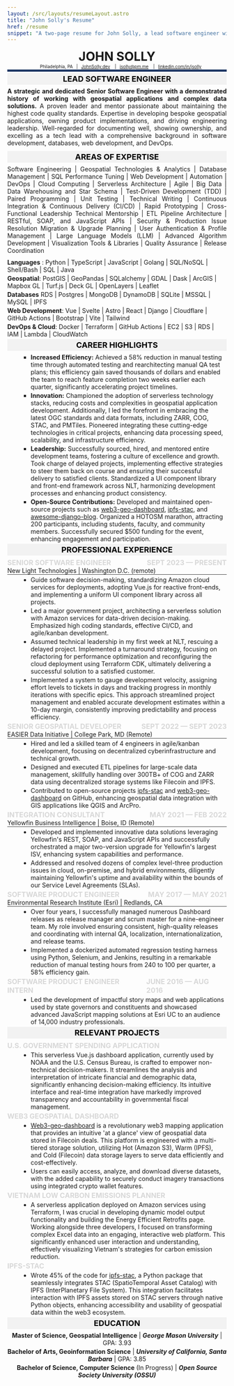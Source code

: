 ```yaml
---
layout: /src/layouts/resumeLayout.astro
title: "John Solly's Resume"
href: /resume
snippet: "A two-page resume for John Solly, a lead software engineer with a focus on cloud computing and geospatial technologies."
---
```


# JOHN SOLLY
<div class="headerInfo">
    <ul>
        <li>Philadelphia, PA</li>
        <li>
            <a
                href="https://JohnSolly.dev"
                target="_blank"
                rel="noopener noreferrer">JohnSolly.dev</a
            >
        </li>
        <li>
            <a href="mailto:jsolly@pm.me"
                >jsolly@pm.me</a
            >
        </li>
        <li>
            <a
                href="https://linkedin.com/in/jsolly/""
                target="_blank"
                rel="noopener noreferrer">linkedin.com/in/jsolly</a
            >
        </li>
    </ul>
</div>

## LEAD SOFTWARE ENGINEER
<div class="role-summary"><b>A strategic and dedicated Senior Software Engineer with a demonstrated history of working with geospatial applications and complex data solutions.</b> A proven leader and mentor passionate about maintaining the highest code quality standards. Expertise in developing bespoke geospatial applications, owning product implementations, and driving engineering leadership. Well-regarded for documenting well, showing ownership, and excelling as a tech lead with a comprehensive background in software development, databases, web development, and DevOps.
</div>

## AREAS OF EXPERTISE
<p class="skillset-overview">
Software Engineering | Geospatial Technologies & Analytics | Database Management | SQL Performance Tuning | Web Development | Automation | DevOps | Cloud Computing | Serverless Architecture | Agile | Big Data | Data Warehousing and Star Schema | Test-Driven Development (TDD) | Paired Programming | Unit Testing | Technical Writing | Continuous Integration & Continuous Delivery (CI/CD) | Rapid Prototyping | Cross-Functional Leadership Technical Mentorship | ETL Pipeline Architecture | RESTful, SOAP, and JavaScript APIs | Security & Production Issue Resolution Migration & Upgrade Planning | User Authentication & Profile Management | Large Language Models (LLM) | Advanced Algorithm Development | Visualization Tools & Libraries | Quality Assurance | Release Coordination</p>

**Languages** : Python | TypeScript | JavaScript | Golang | SQL/NoSQL | Shell/Bash | SQL | Java

**Geospatial**: PostGIS | GeoPandas | SQLalchemy | GDAL | Dask | ArcGIS | Mapbox GL | Turf.js | Deck GL | OpenLayers | Leaflet

**Databases** RDS | Postgres | MongoDB | DynamoDB | SQLite | MSSQL | MySQL | IPFS

**Web Development**: Vue | Svelte | Astro | React | Django | Cloudflare | GitHub Actions | Bootstrap | Vite | Tailwind

**DevOps & Cloud**: Docker | Terraform | GitHub Actions | EC2 | S3 | RDS | IAM | Lambda | CloudWatch

## CAREER HIGHLIGHTS
<div class="career-highlights">

- **Increased Efficiency:** Achieved a 58% reduction in manual testing time through automated testing and rearchitecting manual QA test plans; this efficiency gain saved thousands of dollars and enabled the team to reach feature completion two weeks earlier each quarter, significantly accelerating project timelines.

- <b>Innovation:</b> Championed the adoption of serverless technology stacks, reducing costs and complexities in geospatial application development. Additionally, I led the forefront in embracing the latest OGC standards and data formats, including ZARR, COG, STAC, and PMTiles. Pioneered integrating these cutting-edge technologies in critical projects, enhancing data processing speed, scalability, and infrastructure efficiency.

- <b>Leadership:</b> Successfully sourced, hired, and mentored entire development teams, fostering a culture of excellence and growth. Took charge of delayed projects, implementing effective strategies to steer them back on course and ensuring their successful delivery to satisfied clients. Standardized a UI component library and front-end framework across NLT, harmonizing development processes and enhancing product consistency.

- <b>Open-Source Contributions:</b> Developed and maintained open-source projects such as [web3-geo-dashboard](https://github.com/easierdata/web3-geo-dashboard), [ipfs-stac](https://pypi.org/project/ipfs-stac/), and [awesome-django-blog](https://github.com/jsolly/awesome-django-blog). Organized a HOTOSM marathon, attracting 200 participants, including students, faculty, and community members. Successfully secured $500 funding for the event, enhancing engagement and participation.
</div>

## Professional Experience

### Senior Software Engineer  <span class="spacer"></span> Sept 2023 &mdash; Present
<p class="company-name">New Light Technologies | Washington D.C. (remote)</p>

- Guide software decision-making, standardizing Amazon cloud services for deployments, adopting Vue.js for reactive front-ends, and implementing a uniform UI component library across all projects.
- Led a major government project, architecting a serverless solution with Amazon services for data-driven decision-making. Emphasized high coding standards, effective CI/CD, and agile/kanban development.
- Assumed technical leadership in my first week at NLT, rescuing a delayed project. Implemented a turnaround strategy, focusing on refactoring for performance optimization and reconfiguring the cloud deployment using Terraform CDK, ultimately delivering a successful solution to a satisfied customer.
- Implemented a system to gauge development velocity, assigning effort levels to tickets in days and tracking progress in monthly iterations with specific epics. This approach streamlined project management and enabled accurate development estimates within a 10-day margin, consistently improving predictability and process efficiency.

### Senior Geospatial Developer <span class="spacer"></span> Sept 2022 &mdash; Sept 2023
<p class="company-name">EASIER Data Initiative | College Park, MD (Remote)</p>
 
- Hired and led a skilled team of 4 engineers in agile/kanban development, focusing on decentralized cyberinfrastructure and technical growth.
- Designed and executed ETL pipelines for large-scale data management, skillfully handling over 300TB+ of COG and ZARR data using decentralized storage systems like Filecoin and IPFS.
- Contributed to open-source projects [ipfs-stac](https://pypi.org/project/ipfs-stac/) and [web3-geo-dashboard](https://github.com/easierdata/web3-geo-dashboard) on GitHub, enhancing geospatial data integration with GIS applications like QGIS and ArcPro.

### Integration Consultant <span class="spacer"></span> May 2021 &mdash; Feb 2022
<p class="company-name">Yellowfin Business Intelligence | Boise, ID (Remote)</p>

- Developed and implemented innovative data solutions leveraging Yellowfin's REST, SOAP, and JavaScript APIs and successfully orchestrated a major two-version upgrade for Yellowfin's largest ISV, enhancing system capabilities and performance.
- Addressed and resolved dozens of complex level-three production issues in cloud, on-premise, and hybrid environments, diligently maintaining Yellowfin's uptime and availability within the bounds of our Service Level Agreements (SLAs).

### Software Product Engineer <span class="spacer"></span> May 2017 &mdash; May 2021
<p class="company-name">Environmental Research Institute (Esri) | Redlands, CA</p>

- Over four years, I successfully managed numerous Dashboard releases as release manager and scrum master for a nine-engineer team. My role involved ensuring consistent, high-quality releases and coordinating with internal QA, localization, internationalization, and release teams.
- Implemented a dockerized automated regression testing harness using Python, Selenium, and Jenkins, resulting in a remarkable reduction of manual testing hours from 240 to 100 per quarter, a 58% efficiency gain.

### Software Product Engineer Intern <span class="spacer"></span> June 2016 &mdash; Aug 2016
- Led the development of impactful story maps and web applications used by state governors and constituents and showcased advanced JavaScript mapping solutions at Esri UC to an audience of 14,000 industry professionals.

## Relevant Projects

### U.S. Government Spending Application
- This serverless Vue.js dashboard application, currently used by NOAA and the U.S. Census Bureau, is crafted to empower non-technical decision-makers. It streamlines the analysis and interpretation of intricate financial and demographic data, significantly enhancing decision-making efficiency. Its intuitive interface and real-time integration have markedly improved transparency and accountability in governmental fiscal management.

### Web3 Geospatial Dashboard
- [Web3-geo-dashboard](https://github.com/easierdata/web3-geo-dashboard) is a revolutionary web3 mapping application that provides an intuitive 'at a glance' view of geospatial data stored in Filecoin deals. This platform is engineered with a multi-tiered storage solution, utilizing Hot (Amazon S3), Warm (IPFS), and Cold (Filecoin) data storage layers to serve data efficiently and cost-effectively.
- Users can easily access, analyze, and download diverse datasets, with the added capability to securely conduct imagery transactions using integrated crypto wallet features.

### Vietnam Low Carbon Emissions Planner
- A serverless application deployed on Amazon services using Terraform, I was crucial in developing dynamic model output functionality and building the Energy Efficient Retrofits page. Working alongside three developers, I focused on transforming complex Excel data into an engaging, interactive web platform. This significantly enhanced user interaction and understanding, effectively visualizing Vietnam's strategies for carbon emission reduction.

### IPFS-stac
- Wrote 45% of the code for [ipfs-stac](https://pypi.org/project/ipfs-stac/), a Python package that seamlessly integrates STAC (SpatioTemporal Asset Catalog) with IPFS (InterPlanetary File System). This integration facilitates interaction with IPFS assets stored on STAC servers through native Python objects, enhancing accessibility and usability of geospatial data within the web3 ecosystem.

## Education
<div class="education-section">
<b>Master of Science, Geospatial Intelligence</b> | <b><i>George Mason University</b></i> | GPA: 3.93

<b>Bachelor of Arts, Geoinformation Science</b> | <b><i>University of California, Santa Barbara</i></b> | GPA: 3.85

<b>Bachelor of Science, Computer Science</b> (In Progress) | <b><i>Open Source Society University (OSSU)</i></b> 
</div>


<style>
.spacer {
    margin: 0px auto;
}

h1 {
    text-align: center;
    font-size: 28px;
    margin: 0;

}

h2 {
    background-color: #f2f2f2;
    padding-top: 3px;
    padding-bottom: 3px;
    margin-top: 0;
    margin-bottom: 6px;
    font-size: 18px;
    text-transform: uppercase;
    text-align: center;
    color: black;
}

h3 {
    margin: 0;
    display: flex;
    font-size: 16px;
    text-transform: uppercase;
    color: rgb(216, 216, 216);
}

p {
    padding: 0;
    margin-block-end: 3px;
    margin-block-start: 3px;
}

ul {
    margin: 0px;
}

li {
    margin: 3px;
    list-style-type: disc; 
    margin-left: 30px;
}

.headerInfo li {
    margin: initial;
    list-style-type: initial; 
    margin-left: initial;
}

/* =============
Content
============= */

.role-summary {
    text-align: justify;
    margin-bottom: 10px;
}

.skillset-overview {
    text-align: justify;
    margin-bottom: 10px;
}

.career-highlights > ul > li {
    list-style-type: square;
}

.company-name {
    margin: 0;
    border-bottom: 1px solid rgb(64, 64, 64);
}

.education-section {
    text-align: center;
    margin-bottom: 20px;
}

/* ============= 
    Header
============= */

.headerInfo > ul {
    display: flex;
    align-items: center;
    justify-content: center;
    border-bottom: 5px solid #1f3865;
    margin-bottom: 3px;
    white-space: nowrap;
}

.headerInfo > ul > li {
    list-style-type: none;
    margin-bottom: 1px;
}

.headerInfo > ul > li:not(:last-child) {
    margin-right: 8px;
}

.headerInfo > ul > li:not(:last-child):after {
    content: "|";
    margin-left: 8px;
}


/* Media Queries */
@media (max-width: 1200px) {
    .headerInfo > ul {
        font-size: 12px;
    }
}

@media (max-width: 960px) {
    .headerInfo > ul {
        font-size: 10px;
    }
}

@media (max-width: 768px) {
    .headerInfo > ul {
        font-size: 9px;
    }
}

@media (max-width: 576px) {
    .headerInfo > ul {
        font-size: 8px;
    }
}
</style>
